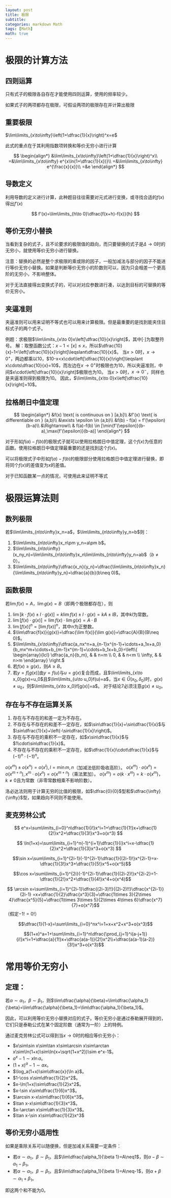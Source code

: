 ```yaml
---
layout: post
title: 极限
subtitle: 
categories: markdown Math
tags: [Math]
math: true
--- 
```

# 极限的计算方法

## 四则运算

只有式子的极限各自存在才能使用四则运算，使用的频率较少。

如果式子的两项都存在极限，可假设两项的极限存在并计算出极限

## 重要极限

$\lim\limits_{x\to\infty}\left(1+\dfrac{1}{x}\right)^x=e$

此式的重点在于其利用指数项转换和等价无穷小进行计算

$$
\begin{align*}
&\lim\limits_{x\to\infty}\left(1+\dfrac{1}{x}\right)^x\\
=&\lim\limits_{x\to\infty} e^{x\ln(1+\dfrac{1}{x})}\\
=&\lim\limits_{x\to\infty} e^{\frac{x}{x}}\\
=&e
\end{align*}
$$

## 导数定义

利用导数的定义进行计算，此种题目往往需要对元式进行变换，或寻找合适的$f(x)$得出$f'(x)$

$$
f'(x)=\lim\limits_{h\to 0}\dfrac{f(x+h)-f(x)}{h}
$$

## 等价无穷小替换

当看到复杂的式子，且不论要求的极限值的趋向，而只要替换的式子是$\Delta\to 0$时的无穷小，就使用等价无穷小进行替换。

注意：替换的必然是整个求极限的乘或除的因子，一般加减法与部分的因子不能进行等价无穷小替换。如果是判断等价无穷小的阶数则可以，因为只会相差一个更高阶的无穷小，不影响整体。

对于无法直接得出变换式子的，可以对对应参数进行凑，以达到目标的可替换的等价无穷小。

## 夹逼准则

夹逼准则可以用来证明不等式也可以用来计算极限。但是最重要的是找到能夹住目标式子的两个式子。

例题：求极限$\lim\limits_{x\to 0}x\left[\dfrac{10}{x}\right]$，其中$[\cdot]$为取整符号。
解：取整函数公式：$x-1<[x]\leqslant x$，所以$\dfrac{10}{x}-1<\left[\dfrac{10}{x}\right]\leqslant\dfrac{10}{x}$。
当$x>0$时，$x\to 0^+$，两边都乘以10，$10-x<x\cdot\left[\dfrac{10}{x}\right]\leqslant x\cdots\dfrac{10}{x}=10$，而左边在$x\to 0^+$时极限也为10，所以夹逼准则，中间$x\cdot\left[\dfrac{10}{x}\right]$极限也为10。
当$x>0$时，$x\to 0^-$，同样也是夹逼准则得到极限为10。
因此，$\lim\limits_{x\to 0}x\left[\dfrac{10}{x}\right]=10$。


## 拉格朗日中值定理

$$
\begin{align*}
&f(x) \text{ is continuous on } [a,b]\\
&f'(x) \text{ is differentiable on } (a,b)\\
&\exists \epsilon \in (a,b)\\
&f(b) - f(a) = f'(\epsilon)(b-a)\\
&\Rightarrow\\
& f(a)-f(b) \in [\min{f'(\epsilon)}(b-a),\max{f'(\epsilon)}(b-a)]
\end{align*}
$$

对于形如$f(a)-f(b)$的极限式子就可以使用拉格朗日中值定理，这个$f(x)$为任意的函数。使用拉格朗日中值定理最重要的还是找到这个$f(x)$。

可以将极限式子中形如$f(a)-f(b)$的极限部分使用拉格朗日中值定理进行替换，即将同个$f(x)$的差值变为$x$的差值。

对于已知函数某一点的情况，可使用此来证明不等式



# 极限运算法则


## 数列极限
若$\lim\limits_{n\to\infty}x_n=a$，$\lim\limits_{n\to\infty}y_n=b$则：
1. $\lim\limits_{n\to\infty}x_n\pm y_n=a\pm b$。
2. $\lim\limits_{n\to\infty}(x_ny_n)=\lim\limits_{n\to\infty}x_n\lim\limits_{n\to\infty}y_n=ab$（$b\neq 0$）。
3. $\lim\limits_{n\to\infty}\dfrac{x_n}{y_n}=\dfrac{\lim\limits_{n\to\infty}x_n}{\lim\limits_{n\to\infty}y_n}=\dfrac{a}{b}(b\neq 0)$。
## 函数极限
若$\lim f(x)=A$，$\lim g(x)=B$（即两个极限都存在），则
1. $\lim[k\cdot f(x)\pm l\cdot g(x)]=k\lim f(x)\pm l\cdot g(x)=kA\pm lB$，其中$kl$为常数。
2. $\lim[f(x)\cdot g(x)]=\lim f(x)\cdot\lim g(x)=A\cdot B$
3. $\lim[f(x)]^n=[\lim f(x)]^n$，其中$n$为正整数。
4. $\lim\dfrac{f(x)}{g(x)}=\dfrac{\lim f(x)}{\lim g(x)}=\dfrac{A}{B}(B\neq 0)$。
5. $\lim\limits_{x\to\infty}\dfrac{a_nx^n+a_{n-1}x^{n-1}+\cdots+a_1x+a_0}{b_mx^m+\cdots+b_{m-1}x^{m-1}+\cdots+b_1x+b_0}=\left\{
    \begin{array}{lcl}
        \dfrac{a_n}{b_m}, & & n=m \\
        0, & & n<m \\
        \infty, & & n>m
    \end{array}
\right.$
1. 若$f(x)\geqslant g(x)$，则$A\geqslant B$。
2. 若$y=f[g(x)]$由$y=f(u)$与$u=g(x)$复合而成，且$\lim\limits_{x\to x_0}g(x)=u_0$且$\lim\limits_{u\to u_0}f(u)=a$，当$x\in\mathring{U}(x_0,\delta_0)$时，$g(x)\neq u_0$，则$\lim\limits_{x\to x_0}f[g(x)]=a$。
对于结论7必须注意$g(x)\neq u_0$。
## 存在与不存在运算关系
1. 存在与不存在的和差一定为不存在。
2. 不存在与不存在的和差不一定存在，如$\sin\dfrac{1}{x}+\sin\dfrac{1}{x}$与$\sin\dfrac{1}{x}+\left(-\sin\dfrac{1}{x}\right)$。
3. 存在与不存在的乘积不一定存在，如$x\sin\dfrac{1}{x}$与$1\cdot\sin\dfrac{1}{x}$。
4. 不存在与不存在的乘积不一定存在，如$\dfrac{1}{x}\cdot\dfrac{1}{x}$与$(-1)^n\cdot(-1)^n$。


$o(x^m)\pm o(x^n)=o(x^l),l=\min{m,n}$（加减法低阶吸收高阶）。
$o(x^m)\cdot o(x^n)=o(x^{m+n}),x^m\cdot o(x^n)=o(x^{m+n})$（乘法累加）。
$o(x^m)=o(k\cdot x^m)=k\cdot o(x^m)$，$k\neq 0$且为常数（非零常数相乘不影响阶数）。

洛必达法则用于计算无穷的比值的极限，如$\dfrac{0}{0}$型和$\dfrac{\infty}{\infty}$型，如果趋向不同则不能使用。


## 麦克劳林公式


$$
e^x=\sum\limits_{i=0}^n\dfrac{1}{i!}x^i=1+\dfrac{1}{1!}x+\dfrac{1}{2!}x^2+\dfrac{1}{3!}x^3+o(x^3)
$$

$$
\ln(1+x)=\sum\limits_{i=1}^n(-1)^{i+1}\dfrac{1}{i}x^i=x-\dfrac{1}{2}x^2+\dfrac{1}{3}x^3+o(x^3)
$$

$$\sin x=\sum\limits_{i=1}^{2i-1}(-1)^{2i-1}\dfrac{1}{(2i-1)!}x^{2i-1}=x-\dfrac{1}{3!}x^3+\dfrac{1}{5!}x^5+o(x^5)$$

$$\cos x=\sum\limits_{i=1}^{2i}(-1)^{2i-1}\dfrac{1}{(2i-2)!}x^{2i-2}=1-\dfrac{1}{2!}x^2+\dfrac{1}{4!}x^4+o(x^4)$$

$$
\arcsin x=\sum\limits_{i=1}^{2i-1}\dfrac{(2i-3)!!}{(2i-2)!!}\dfrac{x^{2i-1}}{2i-1}
=x+\dfrac{1}{2}\dfrac{x^3}{3}+\dfrac{1\times 3}{2\times 4}\dfrac{x^5}{5}+\dfrac{1\times 3\times 5}{2\times 4\times 6}\dfrac{x^7}{7}+o(x^7)$$（假定$-1!=0!$）

$$\dfrac{1}{1-x}=\sum\limits_{i=0}^nx^i=1+x+x^2+x^3+o(x^3)$$

$$(1+x)^a=1+\sum\limits_{i=1}^n\dfrac{\prod_{j=1}^i(a-j+1)}{i!}x^i=1+\dfrac{a}{1!}x+\dfrac{a(a-1)}{2!}x^2\\+\dfrac{a(a-1)(a-2)}{3!}x^3+o(x^3)$$

# 常用等价无穷小

## 定理：
若$\alpha\sim\alpha_1$，$\beta\sim\beta_1$，则$\lim\dfrac{\alpha}{\beta}=\lim\dfrac{\alpha_1}{\beta}=\lim\dfrac{\alpha}{\beta_1}=\lim\dfrac{\alpha_1}{\beta_1}$。

因此，可以利用等价无穷小替换对应的式子。等价无穷小是通过泰勒展开得到的，它们只是泰勒公式在某个固定阶数（通常为一阶）上的特例。

通过麦克劳林公式可以得到当$x\to 0$时的相应等价无穷小：

- $x\sim\sin x\sim\tan x\sim\arcsin x\sim\arctan x\sim\ln(1+x)\sim\ln(x+\sqrt{1+x^2})\sim e^x-1$。
- $a^x-1\sim x\ln a$。
- $(1+x)^a-1\sim ax$。
- $\log_a(1+x)\sim\dfrac{x}{\ln a}$。
- $1-\cos x\sim\dfrac{1}{2}x^2$。
- $x-\ln(1+x)\sim\dfrac{1}{2}x^2$。
- $x-\sin x\sim\dfrac{1}{6}x^3$。
- $\arcsin x-x\sim\dfrac{1}{6}x^3$。
- $\tan x-x\sim\dfrac{1}{3}x^3$。
- $x-\arctan x\sim\dfrac{1}{3}x^3$。
- $\tan x-\sin x\sim\dfrac{1}{2}x^3$

## 等价无穷小适用性

如果是乘除关系可以随便换，但是加减关系需要一定条件：

- 若$\alpha\sim\alpha_1$，$\beta\sim\beta_1$，且$\lim\dfrac{\alpha_1}{\beta 1}=A\neq1$，则$\alpha-\beta\sim\alpha_1-\beta_1$。
- 若$\alpha\sim\alpha_1$，$\beta\sim\beta_1$，且$\lim\dfrac{\alpha_1}{\beta 1}=A\neq-1$，则$\alpha+\beta\sim\alpha_1+\beta_1$。

即这两个和不能为0。
